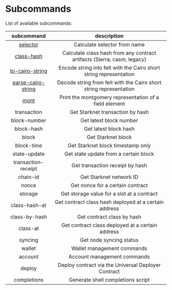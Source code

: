# Subcommands


List of available subcommands:  

| subcommand                                  | description                                                             |
|:-------------------------------------------:|:-----------------------------------------------------------------------:|
| [selector](selector.md)                     | Calculate selector from name                                            |
| [class-hash](class-hash.md)                 | Calculate class hash from any contract artifacts (Sierra, casm, legacy) |
| [to-cairo-string](to-cairo-string.md)       | Encode string into felt with the Cairo short string representation      |
| [parse-cairo-string](parse-cairo-string.md) | Decode string from felt with the Cairo short string representation      |
| [mont](mont.md)                             | Print the montgomery representation of a field element                  |
| transaction                                 | Get Starknet transaction by hash                                        |
| block-number                                | Get latest block number                                                 |
| block-hash                                  | Get latest block hash                                                   |
| block                                       | Get Starknet block                                                      |
| block-time                                  | Get Starknet block timestamp only                                       |
| state-update                                | Get state update from a certain block                                   |
| transaction-receipt                         | Get transaction receipt by hash                                         |
| chain-id                                    | Get Starknet network ID                                                 |
| nonce                                       | Get nonce for a certain contract                                        |
| storage                                     | Get storage value for a slot at a contract                              |
| class-hash-at                               | Get contract class hash deployed at a certain address                   |
| class-by-hash                               | Get contract class by hash                                              |
| class-at                                    | Get contract class deployed at a certain address                        |
| syncing                                     | Get node syncing status                                                 |
| wallet                                      | Wallet management commands                                              |
| account                                     | Account management commands                                             |
| deploy                                      | Deploy contract via the Universal Deployer Contract                     |
| completions                                 | Generate shell completions script                                       |


